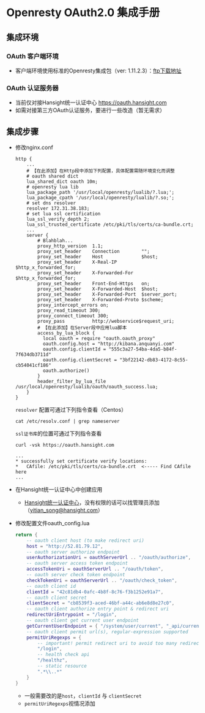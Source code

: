 # Openresty OAuth2.0 集成手册
## 集成环境
### OAuth 客户端环境
- 客户端环境使用标准的Openresty集成包（ver: 1.11.2.3）：[ftp下载地址](ftp://ftp.nj.hansight.net/buildresource/saas/openresty_1.11.2.3.tgz)

### OAuth 认证服务器
- 当前仅对接Hansight统一认证中心 https://oauth.hansight.com
- 如需对接第三方OAuth认证服务，要进行一些改造（暂无需求）

## 集成步骤
- 修改nginx.conf

    ```nginx
    http {
        ...
        # 【在此添加】在Http段中添加下列配置，具体配置需随环境变化而调整
        # oauth shared dict
        lua_shared_dict oauth 10m;
        # openresty lua lib
        lua_package_path '/usr/local/openresty/lualib/?.lua;';
        lua_package_cpath '/usr/local/openresty/lualib/?.so;';
        # set dns resolver
        resolver 172.31.38.183;
        # set lua ssl certification
        lua_ssl_verify_depth 2;
        lua_ssl_trusted_certificate /etc/pki/tls/certs/ca-bundle.crt;
        ...
        server {
            # Blahblah...          
            proxy_http_version  1.1;
            proxy_set_header    Connection        "";
            proxy_set_header    Host              $host;
            proxy_set_header    X-Real-IP         $http_x_forwarded_for;
            proxy_set_header    X-Forwarded-For   $http_x_forwarded_for;
            proxy_set_header    Front-End-Https   on;
            proxy_set_header    X-Forwarded-Host  $host;
            proxy_set_header    X-Forwarded-Port  $server_port;
            proxy_set_header    X-Forwarded-Proto $scheme;
            proxy_intercept_errors on;
            proxy_read_timeout 300;
            proxy_connect_timeout 300;
            proxy_pass          http://webservice$request_uri;
            # 【在此添加】在Server段中应用lua脚本
            access_by_lua_block {
              local oauth = require "oauth.oauth_proxy"
              oauth.config.host = "http://kibana.anquanyi.com"
              oauth.config.clientId = "555c3a27-54ba-4da5-b84f-7f634db3711d"
              oauth.config.clientSecret = "3bf22142-db83-4172-8c55-cb54041cf186"
              oauth.authorize()
            }
            header_filter_by_lua_file /usr/local/openresty/lualib/oauth/oauth_success.lua;
        }
    }
    ```
    `resolver` 配置可通过下列指令查看（Centos）
    ```shell
    cat /etc/resolv.conf | grep nameserver
    ```
    `ssl证书库`的位置可通过下列指令查看
    ```shell
    curl -vsk https://oauth.hansight.com

    ...
    * successfully set certificate verify locations:
    *   CAfile: /etc/pki/tls/certs/ca-bundle.crt  <----- Find CAfile here
    ...
    ```
- 在Hansight统一认证中心中创建应用
    - [Hansight统一认证中心](https://oauth-admin.hansight.com)，没有权限的话可以找管理员添加（yitian_song@hansight.com）

- 修改配置文件oauth_config.lua
    ```lua
    return {
        -- oauth client host (to make redirect uri)
        host = "http://52.81.79.12",
        -- oauth server authorize endpoint
        userAuthorizationUri = oauthServerUrl .. "/oauth/authorize",
        -- oauth server access token endpoint
        accessTokenUri = oauthServerUrl .. "/oauth/token",
        -- oauth server check token endpoint
        checkTokenUri = oauthServerUrl .. "/oauth/check_token",
        -- oauth client id
        clientId = "42c81db4-0afc-4b8f-8c76-f3b1252e91a7",
        -- oauth client secret
        clientSecret = "cb8539f3-aced-46bf-a44c-ab6e8d8e27c0",
        -- oauth client authorize entry point & redirect uri
        redirectUriEntrypoint = "/login",
        -- oauth client get current user endpoint
        getCurrentUserEndpoint = { "/system/user/current", "_api/current/user" },
        -- oauth client permit url(s), regular-expression supported
        permitUriRegexps = {
            -- important! permit redirect uri to avoid too many redirection error
            "/login",
            -- health check api
            "/healthz",
            -- static resource
            ".*\\..*"
        }
    }
    ```
    - 一般需要改的是`host`，`clientId` 与 `clientSecret`
    - `permitUriRegexps`视情况添加